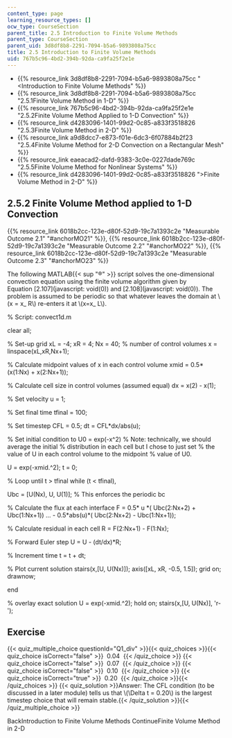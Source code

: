 ```yaml
---
content_type: page
learning_resource_types: []
ocw_type: CourseSection
parent_title: 2.5 Introduction to Finite Volume Methods
parent_type: CourseSection
parent_uid: 3d8df8b8-2291-7094-b5a6-9893808a75cc
title: 2.5 Introduction to Finite Volume Methods
uid: 767b5c96-4bd2-394b-92da-ca9fa25f2e1e
---
```


*   {{% resource_link 3d8df8b8-2291-7094-b5a6-9893808a75cc "\<Introduction to Finite Volume Methods" %}}
*   {{% resource_link 3d8df8b8-2291-7094-b5a6-9893808a75cc "2.5.1Finite Volume Method in 1-D" %}}
*   {{% resource_link 767b5c96-4bd2-394b-92da-ca9fa25f2e1e "2.5.2Finite Volume Method Applied to 1-D Convection" %}}
*   {{% resource_link d4283096-1401-99d2-0c85-a833f3518826 "2.5.3Finite Volume Method in 2-D" %}}
*   {{% resource_link a9d8dcc7-e873-f01e-6dc3-6f07884b2f23 "2.5.4Finite Volume Method for 2-D Convection on a Rectangular Mesh" %}}
*   {{% resource_link eaeacad2-dafd-9383-3c0e-0227dade769c "2.5.5Finite Volume Method for Nonlinear Systems" %}}
*   {{% resource_link d4283096-1401-99d2-0c85-a833f3518826 "\>Finite Volume Method in 2-D" %}}

2.5.2 Finite Volume Method applied to 1-D Convection
----------------------------------------------------

{{% resource_link 6018b2cc-123e-d80f-52d9-19c7a1393c2e "Measurable Outcome 2.1" "#anchorMO21" %}}, {{% resource_link 6018b2cc-123e-d80f-52d9-19c7a1393c2e "Measurable Outcome 2.2" "#anchorMO22" %}}, {{% resource_link 6018b2cc-123e-d80f-52d9-19c7a1393c2e "Measurable Outcome 2.3" "#anchorMO23" %}}

The following MATLAB{{< sup "®" >}} script solves the one-dimensional convection equation using the finite volume algorithm given by Equation [2.107](javascript: void(0)) and [2.108](javascript: void(0)). The problem is assumed to be periodic so that whatever leaves the domain at \\(x = x\_ R\\) re-enters it at \\(x=x\_ L\\).

% Script: convect1d.m

clear all;

% Set-up grid
xL = -4;
xR =  4;
Nx = 40; % number of control volumes
x = linspace(xL,xR,Nx+1);

% Calculate midpoint values of x in each control volume
xmid = 0.5\*(x(1:Nx) + x(2:Nx+1));

% Calculate cell size in control volumes (assumed equal)
dx = x(2) - x(1);

% Set velocity
u = 1;

% Set final time
tfinal = 100;

% Set timestep
CFL = 0.5;
dt = CFL\*dx/abs(u);

% Set initial condition to U0 = exp(-x^2)
% Note: technically, we should average the initial
% distribution in each cell but I chose to just set
% the value of U in each control volume to the midpoint
% value of U0.

U = exp(-xmid.^2);
t = 0;

% Loop until t > tfinal
while (t \< tfinal),

  Ubc = \[U(Nx), U, U(1)\]; % This enforces the periodic bc

  % Calculate the flux at each interface
  F =   0.5\*    u \*( Ubc(2:Nx+2) + Ubc(1:Nx+1)) ...
      - 0.5\*abs(u)\*( Ubc(2:Nx+2) - Ubc(1:Nx+1));

  % Calculate residual in each cell
  R = F(2:Nx+1) - F(1:Nx);

  % Forward Euler step
  U = U - (dt/dx)\*R;

  % Increment time
  t = t + dt;

  % Plot current solution
  stairs(x,\[U, U(Nx)\]);
  axis(\[xL, xR, -0.5, 1.5\]);
  grid on;
  drawnow;

end

% overlay exact solution
U = exp(-xmid.^2);
hold on;
stairs(x,\[U, U(Nx)\], 'r-');

Exercise
--------

{{< quiz_multiple_choice questionId="Q1_div" >}}{{< quiz_choices >}}{{< quiz_choice isCorrect="false" >}}&nbsp; 0.04 &nbsp;{{< /quiz_choice >}}
{{< quiz_choice isCorrect="false" >}}&nbsp; 0.07 &nbsp;{{< /quiz_choice >}}
{{< quiz_choice isCorrect="false" >}}&nbsp; 0.10 &nbsp;{{< /quiz_choice >}}
{{< quiz_choice isCorrect="true" >}}&nbsp; 0.20 &nbsp;{{< /quiz_choice >}}{{< /quiz_choices >}}
{{< quiz_solution >}}Answer: The CFL condition (to be discussed in a later module) tells us that \\(\\Delta t = 0.20\\) is the largest timestep choice that will remain stable.{{< /quiz_solution >}}{{< /quiz_multiple_choice >}}

BackIntroduction to Finite Volume Methods ContinueFinite Volume Method in 2-D